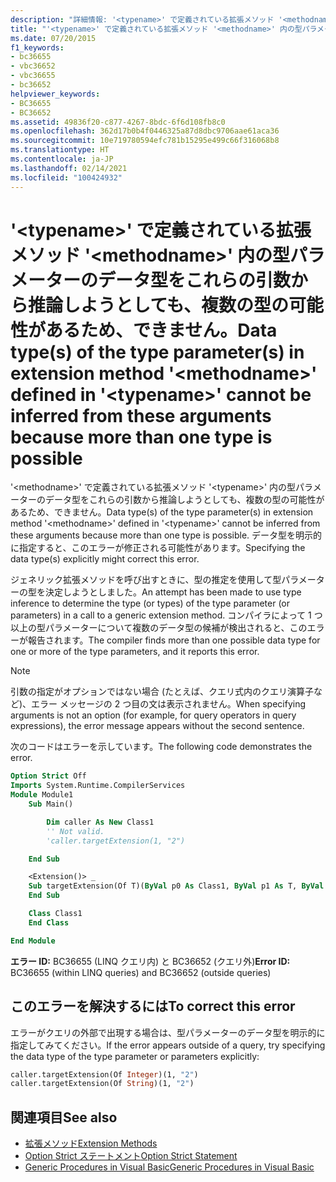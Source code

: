 ```yaml
---
description: "詳細情報: '<typename>' で定義されている拡張メソッド '<methodname>' 内の型パラメーターのデータ型をこれらの引数から推論しようとしても、複数の型の可能性があるため、できません"
title: "'<typename>' で定義されている拡張メソッド '<methodname>' 内の型パラメーターのデータ型をこれらの引数から推論しようとしても、複数の型の可能性があるため、できません。"
ms.date: 07/20/2015
f1_keywords:
- bc36655
- vbc36652
- vbc36655
- bc36652
helpviewer_keywords:
- BC36655
- BC36652
ms.assetid: 49836f20-c877-4267-8bdc-6f6d108fb8c0
ms.openlocfilehash: 362d17b0b4f0446325a87d8dbc9706aae61aca36
ms.sourcegitcommit: 10e719780594efc781b15295e499c66f316068b8
ms.translationtype: HT
ms.contentlocale: ja-JP
ms.lasthandoff: 02/14/2021
ms.locfileid: "100424932"
---
```

# <a name="data-types-of-the-type-parameters-in-extension-method-methodname-defined-in-typename-cannot-be-inferred-from-these-arguments-because-more-than-one-type-is-possible"></a><span data-ttu-id="df206-103">'\<typename>' で定義されている拡張メソッド '\<methodname>' 内の型パラメーターのデータ型をこれらの引数から推論しようとしても、複数の型の可能性があるため、できません。</span><span class="sxs-lookup"><span data-stu-id="df206-103">Data type(s) of the type parameter(s) in extension method '\<methodname>' defined in '\<typename>' cannot be inferred from these arguments because more than one type is possible</span></span>

<span data-ttu-id="df206-104">'\<methodname>' で定義されている拡張メソッド '\<typename>' 内の型パラメーターのデータ型をこれらの引数から推論しようとしても、複数の型の可能性があるため、できません。</span><span class="sxs-lookup"><span data-stu-id="df206-104">Data type(s) of the type parameter(s) in extension method '\<methodname>' defined in '\<typename>' cannot be inferred from these arguments because more than one type is possible.</span></span> <span data-ttu-id="df206-105">データ型を明示的に指定すると、このエラーが修正される可能性があります。</span><span class="sxs-lookup"><span data-stu-id="df206-105">Specifying the data type(s) explicitly might correct this error.</span></span>

<span data-ttu-id="df206-106">ジェネリック拡張メソッドを呼び出すときに、型の推定を使用して型パラメーターの型を決定しようとしました。</span><span class="sxs-lookup"><span data-stu-id="df206-106">An attempt has been made to use type inference to determine the type (or types) of the type parameter (or parameters) in a call to a generic extension method.</span></span> <span data-ttu-id="df206-107">コンパイラによって 1 つ以上の型パラメーターについて複数のデータ型の候補が検出されると、このエラーが報告されます。</span><span class="sxs-lookup"><span data-stu-id="df206-107">The compiler finds more than one possible data type for one or more of the type parameters, and it reports this error.</span></span>

> [!NOTE]
> <span data-ttu-id="df206-108">引数の指定がオプションではない場合 (たとえば、クエリ式内のクエリ演算子など)、エラー メッセージの 2 つ目の文は表示されません。</span><span class="sxs-lookup"><span data-stu-id="df206-108">When specifying arguments is not an option (for example, for query operators in query expressions), the error message appears without the second sentence.</span></span>

<span data-ttu-id="df206-109">次のコードはエラーを示しています。</span><span class="sxs-lookup"><span data-stu-id="df206-109">The following code demonstrates the error.</span></span>

```vb
Option Strict Off
Imports System.Runtime.CompilerServices
Module Module1
    Sub Main()

        Dim caller As New Class1
        '' Not valid.
        'caller.targetExtension(1, "2")

    End Sub

    <Extension()> _
    Sub targetExtension(Of T)(ByVal p0 As Class1, ByVal p1 As T, ByVal p2 As T)
    End Sub

    Class Class1
    End Class

End Module
```

<span data-ttu-id="df206-110">**エラー ID:** BC36655 (LINQ クエリ内) と BC36652 (クエリ外)</span><span class="sxs-lookup"><span data-stu-id="df206-110">**Error ID:** BC36655 (within LINQ queries) and BC36652 (outside queries)</span></span>

## <a name="to-correct-this-error"></a><span data-ttu-id="df206-111">このエラーを解決するには</span><span class="sxs-lookup"><span data-stu-id="df206-111">To correct this error</span></span>

<span data-ttu-id="df206-112">エラーがクエリの外部で出現する場合は、型パラメーターのデータ型を明示的に指定してみてください。</span><span class="sxs-lookup"><span data-stu-id="df206-112">If the error appears outside of a query, try specifying the data type of the type parameter or parameters explicitly:</span></span>

```vb
caller.targetExtension(Of Integer)(1, "2")
caller.targetExtension(Of String)(1, "2")
```

## <a name="see-also"></a><span data-ttu-id="df206-113">関連項目</span><span class="sxs-lookup"><span data-stu-id="df206-113">See also</span></span>

- [<span data-ttu-id="df206-114">拡張メソッド</span><span class="sxs-lookup"><span data-stu-id="df206-114">Extension Methods</span></span>](../programming-guide/language-features/procedures/extension-methods.md)
- [<span data-ttu-id="df206-115">Option Strict ステートメント</span><span class="sxs-lookup"><span data-stu-id="df206-115">Option Strict Statement</span></span>](../language-reference/statements/option-strict-statement.md)
- [<span data-ttu-id="df206-116">Generic Procedures in Visual Basic</span><span class="sxs-lookup"><span data-stu-id="df206-116">Generic Procedures in Visual Basic</span></span>](../programming-guide/language-features/data-types/generic-procedures.md)
